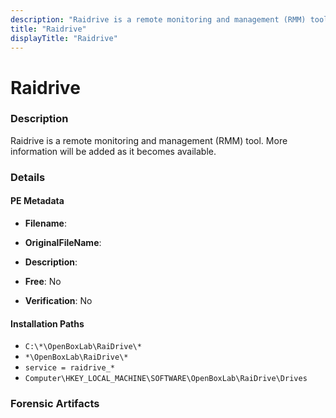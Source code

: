 ```yaml
---
description: "Raidrive is a remote monitoring and management (RMM) tool. More information will be added as it becomes available."
title: "Raidrive"
displayTitle: "Raidrive"
---
```




# Raidrive


### Description

Raidrive is a remote monitoring and management (RMM) tool. More information will be added as it becomes available.




### Details


#### PE Metadata
- **Filename**: 
- **OriginalFileName**: 
- **Description**: 


- **Free**: No

- **Verification**: No




#### Installation Paths
- `C:\*\OpenBoxLab\RaiDrive\*`
- `*\OpenBoxLab\RaiDrive\*`
- `service = raidrive_*`
- `Computer\HKEY_LOCAL_MACHINE\SOFTWARE\OpenBoxLab\RaiDrive\Drives`

### Forensic Artifacts









